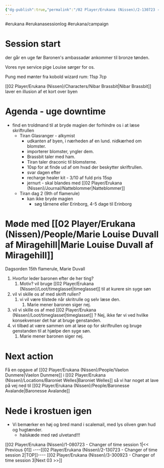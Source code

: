 ```yaml
---
{"dg-publish":true,"permalink":"/02 Player/Erukana (Nissen)/2-130723 - Changer of time session 2/"}
---
```


#erukana #erukanasessionlog #erukana/campaign 

# Session start 
der går en uge før Baronen's ambassadør ankommer til bronze tønden.

Vores nye service pige Louise sørger for os.

Pung med mønter fra kobold wizard rum:  11sp 7cp 

[[02 Player/Erukana (Nissen)/Characters/Nibar Brassbit\|Nibar Brassbit]]  laver en illusion af et kort over byen 

# Agenda - uge downtime 
- find en troldmand til at bryde magien der forhindre os i at læse skriftrullen
	- Tiran Glasranger - alkymist
		- udkanten af byen, i nærheden af en lund. nidkærhed om blomster. 
		- importerer blomster, yngler dem.
		- Brassbit taler med ham. 
		- Tiran taler draconic til blomsterne.
		- 10sp for at finde ud af om hvad der beskytter skriftrullen. 
		- svar dagen efter 
		- recharge healer kit - 3/10 af fuld pris 15sp
		- jernurt - skal blandes med [[02 Player/Erukana (Nissen)/Journal/Natteblommer\|Natteblommer]] 
	- Tiran dag 2 (9th of flamerule)
		- kan ikke bryde magien 
			- søg tårnene eller Erinborg, 4-5 dage til Erinborg 

# Møde med [[02 Player/Erukana (Nissen)/People/Marie Louise Duvall af Miragehill\|Marie Louise Duvall af Miragehill]]

Dagsorden 15th flamerule, Marie Duvall 

1. Hvorfor leder baronen efter de her ting? 
	1. Motiv? vil bruge [[02 Player/Erukana (Nissen)/Loot/timeglasset\|timeglasset]] til at kurere sin syge søn 
2. vil vi skille os af med skrift rullen? 
	1. vi vil være tilstede når skritrulle og selv læse den. 
		1. Marie mener baronen siger nej.
3. vil vi skille os af med [[02 Player/Erukana (Nissen)/Loot/timeglasset\|timeglasset]] ? Nej, ikke før vi ved hvilke konsekvenser det har at bruge genstanden.
4. vi tilbød at være sammen om at løse op for skriftrullen og bruge genstanden til at hjælpe den syge søn.
	1. Marie mener baronen siger nej.

# Next action 
Få en opgave af [[02 Player/Erukana (Nissen)/People/Vaelon Dunmere\|Vaelon Dunmere]] i [[02 Player/Erukana (Nissen)/Locations/Baroniet Welles\|Baroniet Welles]] så vi har noget at lave på vej ned til [[02 Player/Erukana (Nissen)/People/Baronesse Avalande\|Baronesse Avalande]] 

# Nede i krostuen igen 

- Vi bemærker en høj og bred mand i scalemail, med lys oliven grøn hud og hugtænder.
	- halskæde med rød ulvetand!!!

[[02 Player/Erukana (Nissen)/1-080723 - Changer of time session 1\|<< Previous 01]] ----[[02 Player/Erukana (Nissen)/2-130723 - Changer of time session 2\|TOP]]---- [[02 Player/Erukana (Nissen)/3-300923 - Changer of time session 3\|Next 03 >>]]